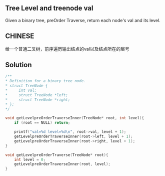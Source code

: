 ## Tree Level and treenode val

Given a binary tree, preOrder Traverse, return each node's val and its level.

## CHINESE
给一个普通二叉树，前序遍历输出结点的val以及结点所在的层号

## Solution
``` c
/**
* Definition for a binary tree node.
* struct TreeNode {
*     int val;
*     struct TreeNode *left;
*     struct TreeNode *right;
* };
*/

void getLevelpreOrderTraverseInner(TreeNode* root, int level){
    if (root == NULL) return;

    printf("val=%d level=%d\n", root->val, level + 1);
    getLevelpreOrderTraverseInner(root->left, level + 1);
    getLevelpreOrderTraverseInner(root->right, level + 1);
}

void getLevelpreOrderTraverse(TreeNode* root){
    int level = 0;
    getLevelpreOrderTraverseInner(root, level);
}
```